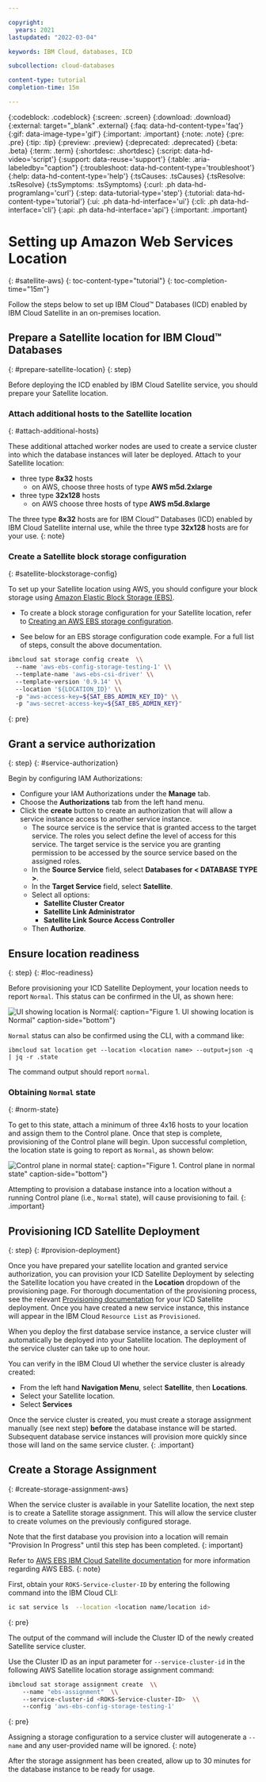 ```yaml
---

copyright:
  years: 2021
lastupdated: "2022-03-04"

keywords: IBM Cloud, databases, ICD

subcollection: cloud-databases

content-type: tutorial
completion-time: 15m

---
```


{:codeblock: .codeblock}
{:screen: .screen}
{:download: .download}
{:external: target="_blank" .external}
{:faq: data-hd-content-type='faq'}
{:gif: data-image-type='gif'}
{:important: .important}
{:note: .note}
{:pre: .pre}
{:tip: .tip}
{:preview: .preview}
{:deprecated: .deprecated}
{:beta: .beta}
{:term: .term}
{:shortdesc: .shortdesc}
{:script: data-hd-video='script'}
{:support: data-reuse='support'}
{:table: .aria-labeledby="caption"}
{:troubleshoot: data-hd-content-type='troubleshoot'}
{:help: data-hd-content-type='help'}
{:tsCauses: .tsCauses}
{:tsResolve: .tsResolve}
{:tsSymptoms: .tsSymptoms}
{:curl: .ph data-hd-programlang='curl'}
{:step: data-tutorial-type='step'}
{:tutorial: data-hd-content-type='tutorial'}
{:ui: .ph data-hd-interface='ui'}
{:cli: .ph data-hd-interface='cli'}
{:api: .ph data-hd-interface='api'}
{:important: .important}	

# Setting up Amazon Web Services Location
{: #satellite-aws}
{: toc-content-type="tutorial"}
{: toc-completion-time="15m"}

Follow the steps below to set up IBM Cloud™ Databases (ICD) enabled by IBM Cloud Satellite in an on-premises location.

## Prepare a Satellite location for IBM Cloud™ Databases
{: #prepare-satellite-location}
{: step}

Before deploying the ICD enabled by IBM Cloud Satellite service, you should prepare your Satellite location.

### Attach additional hosts to the Satellite location
{: #attach-additional-hosts}

These additional attached worker nodes are used to create a service cluster into which the database instances will later be deployed.
Attach to your Satellite location:

- three type **8x32** hosts
    - on AWS, choose three hosts of type **AWS m5d.2xlarge**
- three type **32x128** hosts
    - on AWS choose three hosts of type **AWS m5d.8xlarge**

The three type **8x32** hosts are for IBM Cloud™ Databases (ICD) enabled by IBM Cloud Satellite internal use, while the three type **32x128** hosts are for your use.
{: note}

### Create a Satellite block storage configuration
{: #satellite-blockstorage-config}

To set up your Satellite location using AWS, you should configure your block storage using [Amazon Elastic Block Storage (EBS)](/docs/satellite?topic=satellite-config-storage-ebs).

- To create a block storage configuration for your Satellite location, refer to [Creating an AWS EBS storage configuration](/docs/satellite?topic=satellite-config-storage-ebs).

- See below for an EBS storage configuration code example. For a full list of steps, consult the above documentation.

```bash
ibmcloud sat storage config create  \\
  --name 'aws-ebs-config-storage-testing-1' \\
  --template-name 'aws-ebs-csi-driver' \\
  --template-version '0.9.14' \\
  --location '${LOCATION_ID}' \\
  -p "aws-access-key=${SAT_EBS_ADMIN_KEY_ID}" \\
  -p "aws-secret-access-key=${SAT_EBS_ADMIN_KEY}"
```
{: pre}

## Grant a service authorization
{: step}
{: #service-authorization}

Begin by configuring IAM Authorizations:

- Configure your IAM Authorizations under the **Manage** tab.
- Choose the **Authorizations** tab from the left hand menu.
- Click the **create** button to create an authorization that will allow a service instance access to another service instance.
    - The source service is the service that is granted access to the target service. The roles you select define the level of access for this service. The target service is the service you are granting permission to be accessed by the source service based on the assigned roles.
    - In the **Source Service** field, select **Databases for < DATABASE TYPE >**.
    - In the **Target Service** field, select **Satellite**.
    - Select all options:
        - **Satellite Cluster Creator**
        - **Satellite Link Administrator**
        - **Satellite Link Source Access Controller**
    - Then **Authorize**.

## Ensure location readiness
{: step}
{: #loc-readiness}

Before provisioning your ICD Satellite Deployment, your location needs to report `Normal`. This status can be confirmed in the UI, as shown here:

![UI showing location is Normal](images/sat-normal.png){: caption="Figure 1. UI showing location is Normal" caption-side="bottom"}

`Normal` status can also be confirmed using the CLI, with a command like:

```shell
ibmcloud sat location get --location <location name> --output=json -q | jq -r .state
```
The command output should report `normal`.

### Obtaining `Normal` state
{: #norm-state}

To get to this state, attach a minimum of three 4x16 hosts to your location and assign them to the Control plane. Once that step is complete, provisioning of the Control plane will begin. Upon successful completion, the location state is going to report as `Normal`, as shown below: 

![Control plane in normal state](images/cp-normal.png){: caption="Figure 1. Control plane in normal state" caption-side="bottom"}

Attempting to provision a database instance into a location without a running Control plane (i.e., `Normal` state), will cause provisioning to fail.
{: .important}

## Provisioning ICD Satellite Deployment
{: step}
{: #provision-deployment}

Once you have prepared your satellite location and granted service authorization, you can provision your ICD Satellite Deployment by selecting the Satellite location you have created in the **Location** dropdown of the provisioning page. For thorough documentation of the provisioning process, see the relevant [Provisioning documentation](/docs/cloud-databases?topic=cloud-databases-provisioning) for your ICD Satellite deployment. Once you have created a new service instance, this instance will appear in the IBM Cloud `Resource List` as `Provisioned`.

When you deploy the first database service instance, a service cluster will automatically be deployed into your Satellite location. The deployment of the service cluster can take up to one hour.

You can verify in the IBM Cloud UI whether the service cluster is already created:
- From the left hand **Navigation Menu**, select **Satellite**, then **Locations**.
- Select your Satellite location.
- Select **Services**

Once the service cluster is created, you must create a storage assignment manually (see next step) **before** the database instance will be started. Subsequent database service instances will provision more quickly since those will land on the same service cluster.
{: .important}

## Create a Storage Assignment
{: #create-storage-assignment-aws}

When the service cluster is available in your Satellite location, the next step is to create a Satellite storage assignment. This will allow the service cluster to create volumes on the previously configured storage.

Note that the first database you provision into a location will remain "Provision In Progress" until this step has been completed.
{: important}

Refer to [AWS EBS IBM Cloud Satellite documentation](/docs/satellite?topic=satellite-config-storage-ebs) for more information regarding AWS EBS.
{: note}

First, obtain your `ROKS-Service-cluster-ID` by entering the following command into the IBM Cloud CLI:

```bash
ic sat service ls  --location <location name/location id>
```
{: pre}

The output of the command will include the Cluster ID of the newly created Satellite service cluster. 

Use the Cluster ID as an input parameter for `--service-cluster-id` in the following AWS Satellite location storage assignment command:

```bash
ibmcloud sat storage assignment create  \\
    --name "ebs-assignment"  \\
    --service-cluster-id <ROKS-Service-cluster-ID>  \\
    --config 'aws-ebs-config-storage-testing-1'
```
{: pre}

Assigning a storage configuration to a service cluster will autogenerate a `--name` and any user-provided name will be ignored.
{: note}

After the storage assignment has been created, allow up to 30 minutes for the database instance to be ready for usage.
